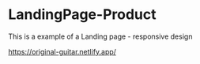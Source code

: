 # LandingPage-Product

This is a example of a Landing page - responsive design 

https://original-guitar.netlify.app/
